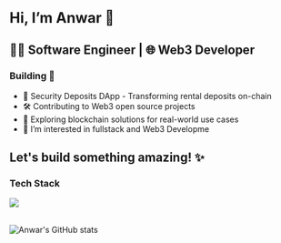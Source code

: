 <h1 style=font-size:25px>Hi, I’m Anwar 👋</h1> 

## 👨‍💻 Software Engineer | 🌐 Web3 Developer

### Building 🚀
- 🏦 Security Deposits DApp - Transforming rental deposits on-chain
- 🛠️ Contributing to Web3 open source projects
- 🔗 Exploring blockchain solutions for real-world use cases
- 👀 I’m interested in fullstack and Web3 Developme

Let's build something amazing! ✨
---
 <div>
<div>
  <h3> Tech Stack</h3>
  <img src=https://go-skill-icons.vercel.app/api/icons?i=ts,react,angular,js,html,css,cairo,solidity,rust,git,nodejs,npm,sql,/>
</div>
<br/>

![Anwar's GitHub stats](https://github-readme-stats.vercel.app/api?username=zleypner&show_icons=true&theme=vue-dark)
</div>

<div></div>





<!--


Here are some ideas to get you started:

- 🔭 I’m currently working on ...
- 🌱 I’m currently learning ...
- 👯 I’m looking to collaborate on ...
- 🤔 I’m looking for help with ...
- 💬 Ask me about ...
- 📫 How to reach me: ...
- 😄 Pronouns: ...
- ⚡ Fun fact: ...
-->
